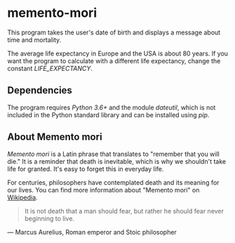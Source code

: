 # memento-mori
This program takes the user's date of birth and displays a message about time
and mortality.

The average life expectancy in Europe and the USA is about 80 years. If you
want the program to calculate with a different life expectancy, change the 
constant *LIFE_EXPECTANCY*.

## Dependencies

The program requires *Python 3.6+* and the module *dateutil*, which is not 
included in the Python standard library and can be installed using *pip*.

## About Memento mori

*Memento mori* is a Latin phrase that translates to "remember that you will
die." It is a reminder that death is inevitable, which is why we shouldn't take
life for granted. It's easy to forget this in everyday life.

For centuries, philosophers have contemplated death and its meaning for our
lives. You can find more information about "Memento mori" on
[Wikipedia](https://en.wikipedia.org/wiki/Memento_mori).

> It is not death that a man should fear, but rather he should fear never
> beginning to live.

— Marcus Aurelius, Roman emperor and Stoic philosopher